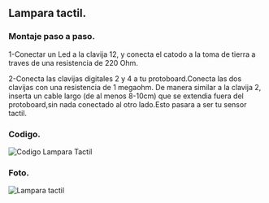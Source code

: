 ## Lampara tactil.

### Montaje paso a paso.

1-Conectar un Led a la clavija 12, y conecta el catodo a la toma de tierra a traves de una resistencia de 220 Ohm.

2-Conecta las clavijas digitales 2 y 4 a tu protoboard.Conecta las dos clavijas con una resistencia de 1 megaohm. De manera similar a la clavija 2, inserta un cable largo (de al menos 8-10cm) que se extendia fuera del protoboard,sin nada conectado al otro lado.Esto pasara a ser tu sensor tactil.

### Codigo.

![Codigo Lampara Tactil](https://github.com/aRnAu1012/arduino./blob/main/codigo%20Lampara%20Tactil)

### Foto.
![Lampara tactil](https://github.com/aRnAu1012/arduino./blob/main/20220126_130645.jpg)
